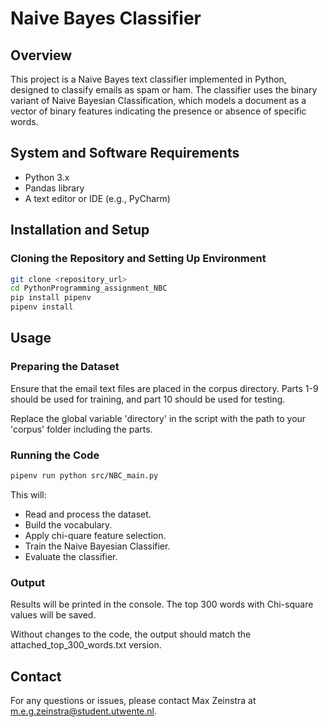 # Naive Bayes Classifier

## Overview

This project is a Naive Bayes text classifier 
implemented in Python, designed to classify 
emails as spam or ham. The classifier uses the 
binary variant of Naive Bayesian Classification, 
which models a document as a vector of binary 
features indicating the presence or absence 
of specific words.

## System and Software Requirements

- Python 3.x
- Pandas library
- A text editor or IDE (e.g., PyCharm)

## Installation and Setup

### Cloning the Repository and Setting Up Environment
```sh
git clone <repository_url>
cd PythonProgramming_assignment_NBC
pip install pipenv
pipenv install
```

## Usage

### Preparing the Dataset

Ensure that the email text files are placed in 
the corpus directory. 
Parts 1-9 should be used for training, 
and part 10 should be used for testing.

Replace the global variable 'directory' in the script
with the path to your 'corpus' folder including the parts.

### Running the Code

```sh
pipenv run python src/NBC_main.py
```

This will:
* Read and process the dataset.
* Build the vocabulary.
* Apply chi-quare feature selection.
* Train the Naive Bayesian Classifier.
* Evaluate the classifier.

### Output

Results will be printed in the console. 
The top 300 words with Chi-square values 
will be saved.

Without changes to the code, the 
output should match the attached_top_300_words.txt 
version.

## Contact

For any questions or issues, 
please contact Max Zeinstra at
m.e.g.zeinstra@student.utwente.nl.
